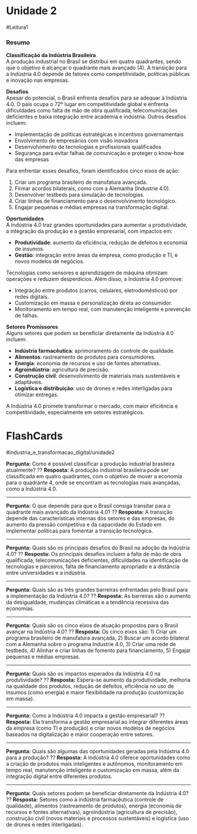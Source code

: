 # Unidade 2

#Leitura1 
### Resumo

**Classificação da Indústria Brasileira**  
A produção industrial no Brasil se distribui em quatro quadrantes, sendo que o objetivo é alcançar o quadrante mais avançado (4). A transição para a Indústria 4.0 depende de fatores como competitividade, políticas públicas e inovação nas empresas.

**Desafios**  
Apesar do potencial, o Brasil enfrenta desafios para se adequar à Indústria 4.0. O país ocupa o 72º lugar em competitividade global e enfrenta dificuldades como falta de mão de obra qualificada, telecomunicações deficientes e baixa integração entre academia e indústria. Outros desafios incluem:

- Implementação de políticas estratégicas e incentivos governamentais
- Envolvimento de empresários com visão inovadora
- Desenvolvimento de tecnologias e profissionais qualificados
- Segurança para evitar falhas de comunicação e proteger o know-how das empresas

Para enfrentar esses desafios, foram identificados cinco eixos de ação:
1. Criar um programa brasileiro de manufatura avançada.
2. Firmar acordos bilaterais, como com a Alemanha (Industrie 4.0).
3. Desenvolver testbeds para simulação de tecnologias.
4. Criar linhas de financiamento para o desenvolvimento tecnológico.
5. Engajar pequenas e médias empresas na transformação digital.

**Oportunidades**  
A Indústria 4.0 traz grandes oportunidades para aumentar a produtividade, a integração da produção e a gestão empresarial, com impactos em:

- **Produtividade**: aumento da eficiência, redução de defeitos e economia de insumos.
- **Gestão**: integração entre áreas da empresa, como produção e TI, e novos modelos de negócios.

Tecnologias como sensores e aprendizagem de máquina otimizam operações e reduzem desperdícios. Além disso, a Indústria 4.0 promove:

- Integração entre produtos (carros, celulares, eletrodomésticos) por redes digitais.
- Customização em massa e personalização direta ao consumidor.
- Monitoramento em tempo real, com manutenção inteligente e prevenção de falhas.

**Setores Promissores**  
Alguns setores que podem se beneficiar diretamente da Indústria 4.0 incluem:

- **Indústria farmacêutica**: aprimoramento do controle de qualidade.
- **Alimentos**: rastreamento de produtos para consumidores.
- **Energia**: economia de recursos e uso de fontes alternativas.
- **Agroindústria**: agricultura de precisão.
- **Construção civil**: desenvolvimento de materiais mais sustentáveis e adaptáveis.
- **Logística e distribuição**: uso de drones e redes interligadas para otimizar entregas. 

A Indústria 4.0 promete transformar o mercado, com maior eficiência e competitividade, especialmente em setores estratégicos.

# FlashCards
#industria_e_transformacao_digital/unidade2

**Pergunta:** Como é possível classificar a produção industrial brasileira atualmente? 
??
**Resposta:** A produção industrial brasileira pode ser classificada em quatro quadrantes, com o objetivo de mover a economia para o quadrante 4, onde se encontram as tecnologias mais avançadas, como a Indústria 4.0.

---

**Pergunta:** O que depende para que o Brasil consiga transitar para o quadrante mais avançado da Indústria 4.0?
??
**Resposta:** A transição depende das características internas dos setores e das empresas, do aumento da pressão competitiva e da capacidade do Estado em implementar políticas para fomentar a transição tecnológica.

---

**Pergunta:** Quais são os principais desafios do Brasil na adoção da Indústria 4.0? 
??
**Resposta:** Os principais desafios incluem a falta de mão de obra qualificada, telecomunicações deficientes, dificuldades na identificação de tecnologias e parceiros, falta de financiamento apropriado e a distância entre universidades e a indústria.

---

**Pergunta:** Quais são as três grandes barreiras enfrentadas pelo Brasil para a implementação da Indústria 4.0?
??
**Resposta:** As barreiras são o aumento da desigualdade, mudanças climáticas e a tendência recessiva das economias.

---

**Pergunta:** Quais são os cinco eixos de atuação propostos para o Brasil avançar na Indústria 4.0?
??
**Resposta:** Os cinco eixos são: 1) Criar um programa brasileiro de manufatura avançada, 2) Buscar um acordo bilateral com a Alemanha sobre o programa Industrie 4.0, 3) Criar uma rede de testbeds, 4) Alinhar e criar linhas de fomento para financiamento, 5) Engajar pequenas e médias empresas.

---

**Pergunta:** Quais são os impactos esperados da Indústria 4.0 na produtividade?
??
**Resposta:** Espera-se aumento da produtividade, melhoria na qualidade dos produtos, redução de defeitos, eficiência no uso de insumos (como energia) e maior flexibilidade na produção (customização em massa).

---

**Pergunta:** Como a Indústria 4.0 impacta a gestão empresarial?
??
**Resposta:** Ela transforma a gestão empresarial ao integrar diferentes áreas da empresa (como TI e produção) e criar novos modelos de negócios baseados na digitalização e maior cooperação entre setores.

---

**Pergunta:** Quais são algumas das oportunidades geradas pela Indústria 4.0 para a produção?
??
**Resposta:** A Indústria 4.0 oferece oportunidades como a criação de produtos mais inteligentes e autônomos, monitoramento em tempo real, manutenção inteligente e customização em massa, além da integração digital entre diferentes produtos.

---

**Pergunta:** Quais setores podem se beneficiar diretamente da Indústria 4.0?
??
**Resposta:** Setores como a indústria farmacêutica (controle de qualidade), alimentos (rastreamento de produtos), energia (economia de recursos e fontes alternativas), agroindústria (agricultura de precisão), construção civil (novos materiais e processos sustentáveis) e logística (uso de drones e redes interligadas).

